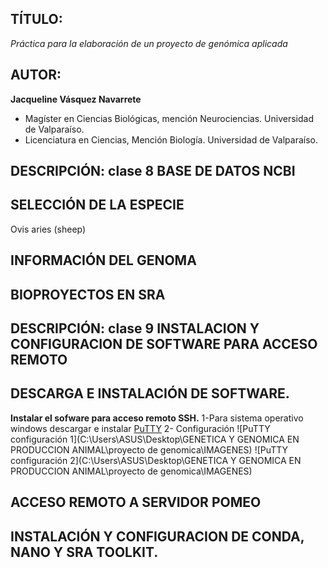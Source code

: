 ## TÍTULO:  
*Práctica para la elaboración de un proyecto de genómica aplicada*

## AUTOR:  
**Jacqueline Vásquez Navarrete**
- Magíster en Ciencias Biológicas, mención Neurociencias. Universidad de Valparaíso.  
- Licenciatura en Ciencias, Mención Biología. Universidad de Valparaíso.  

## DESCRIPCIÓN: clase 8 BASE DE DATOS NCBI

## SELECCIÓN DE LA ESPECIE
Ovis aries (sheep)

## INFORMACIÓN DEL GENOMA 



## BIOPROYECTOS EN SRA

## DESCRIPCIÓN: clase 9 INSTALACION Y CONFIGURACION DE SOFTWARE PARA ACCESO REMOTO

## DESCARGA E INSTALACIÓN DE SOFTWARE.

 **Instalar el sofware para acceso remoto SSH.** 
1-Para sistema operativo windows descargar e instalar [PuTTY](https://www.putty.org/)
2- Configuración 
![PuTTY configuración 1](C:\Users\ASUS\Desktop\GENETICA Y GENOMICA EN PRODUCCION ANIMAL\proyecto de genomica\IMAGENES)
![PuTTY configuración 2](C:\Users\ASUS\Desktop\GENETICA Y GENOMICA EN PRODUCCION ANIMAL\proyecto de genomica\IMAGENES)


## ACCESO REMOTO A SERVIDOR POMEO

## INSTALACIÓN Y CONFIGURACION DE CONDA, NANO Y SRA TOOLKIT.

